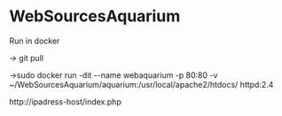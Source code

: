 # WebSourcesAquarium

Run in docker

-> git pull

->sudo docker run -dit --name webaquarium -p 80:80 -v ~/WebSourcesAquarium/aquarium:/usr/local/apache2/htdocs/ httpd:2.4

http://ipadress-host/index.php
